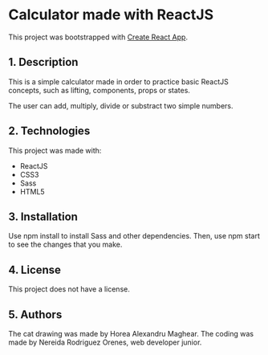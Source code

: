 # Calculator made with ReactJS

This project was bootstrapped with [Create React App](https://github.com/facebook/create-react-app).

## 1. Description

This is a simple calculator made in order to practice basic ReactJS concepts, such as lifting, components, props or states.

The user can add, multiply, divide or substract two simple numbers.

## 2. Technologies

This project was made with:

- ReactJS
- CSS3
- Sass
- HTML5

## 3. Installation

Use npm install to install Sass and other dependencies. Then, use npm start to see the changes that you make.

## 4. License

This project does not have a license.

## 5. Authors

The cat drawing was made by Horea Alexandru Maghear. The coding was made by Nereida Rodriguez Orenes, web developer junior.